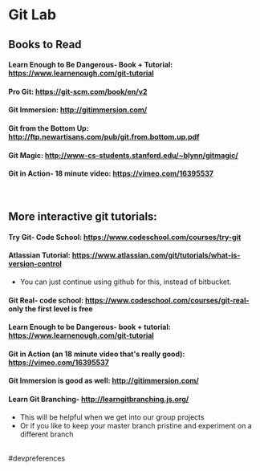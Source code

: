 # Git Lab

## Books to Read

#### Learn Enough to Be Dangerous- Book + Tutorial: https://www.learnenough.com/git-tutorial

#### Pro Git: https://git-scm.com/book/en/v2

#### Git Immersion: http://gitimmersion.com/

#### Git from the Bottom Up: http://ftp.newartisans.com/pub/git.from.bottom.up.pdf

#### Git Magic: http://www-cs-students.stanford.edu/~blynn/gitmagic/

#### Git in Action- 18 minute video: https://vimeo.com/16395537

<br />

## More interactive git tutorials:

#### Try Git- Code School: https://www.codeschool.com/courses/try-git 

#### Atlassian Tutorial: https://www.atlassian.com/git/tutorials/what-is-version-control
- You can just continue using github for this, instead of bitbucket.

#### Git Real- code school: https://www.codeschool.com/courses/git-real- only the first level is free

#### Learn Enough to be Dangerous- book + tutorial: https://www.learnenough.com/git-tutorial

#### Git in Action (an 18 minute video that's really good): https://vimeo.com/16395537

#### Git Immersion is good as well: http://gitimmersion.com/

#### Learn Git Branching- http://learngitbranching.js.org/
- This will be helpful when we get into our group projects
- Or if you like to keep your master branch pristine and experiment on a different branch
<br />
#devpreferences
